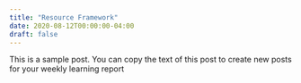 ```yaml
---
title: "Resource Framework"
date: 2020-08-12T00:00:00-04:00
draft: false
---
```


This is a sample post. You can copy the text of this post to create new posts for your weekly learning report
